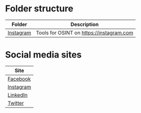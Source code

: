 # Folder structure
|Folder|Description|
|------|-----------|
|[Instagram](Instagram)|Tools for OSINT on https://instagram.com|


# Social media sites
|Site|
|-|
|[Facebook](https://facebook.com)|
|[Instagram](https://instagram.com)|
|[LinkedIn](https://linkedin.com)|
|[Twitter](https://twitter.com)|